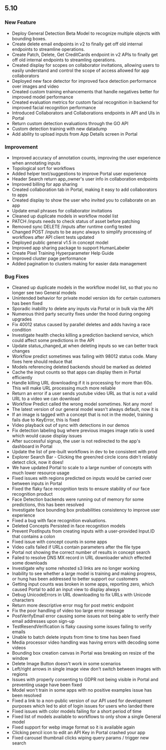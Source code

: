 ## 5.10

### New Feature


* Deploy General Detection Beta Model to recognize multiple objects with bounding boxes.
* Create delete email endpoints in v2 to finally get off old internal endpoints to streamline operations.
* Create Patch, Delete, Get CreditCards endpoint in v2 APIs to finally get off old internal endpoints to streamling operations.
* Created display for scopes on collaborator invitations, allowing users to easily understand and control the scope of access allowed for app collaborators
* Deployed new face detector for improved face detection performance over images and video
* Created custom training enhancements that handle negatives better for improved model performance
* Created evaluation metrics for custom facial recognition in backend for improved facial recognition performance
* Introduced Collaborators and Collaborations endpoints in API and UIs in Portal
* Return custom detection evaluations through the GO API
* Custom detection training with new datadump
* Add ability to upload inputs from App Details screen in Portal


### Improvement

* Improved accuracy of annotation counts, improving the user experience when annotating inputs
* Topological sort for workflows
* Added helper text/suggestions to improve Portal user experience
* Header Search return app_owner's user info in collaboration endpoints
* Improved billing for app sharing
* Created collaboration tab in Portal, making it easy to add collaborators to apps
* Created display to show the user who invited you to collaborate on an app
* Update email phrases for collaborator invitations
* Cleaned up duplicate models in workflow model list
* PATCH /inputs needs to check status of asset before patching
* Removed sync DELETE /inputs after runtime config tested
* Changed POST /inputs to be async always to simplify processing of workflows after API client tests updated
* Deployed public general v1.5 in concept model
* Improved app sharing package to support HumanLabeler
* Create Pixel Training Hyperparameter Help Guide
* Improved cluster page performance
* Added pagination to clusters making for easier data management

### Bug Fixes
* Cleaned up duplicate models in the workflow model list, so that you no longer see two General models
* Unintended behavior for private model version ids for certain customers has been fixed
* Sporadic inability to delete any inputs via Portal or in bulk via the API
* Numerous third party security fixes under the hood during ongoing upgrades
* Fix 40012 status caused by parallel deletes and adds having a race condition
* Investigate health checks killing a prediction backend service, which could affect some predictions in the API
* Update status_changed_at when deleting inputs so we can better track changes
* Workflow predict sometimes was failing with 98012 status code. Many fixes here should reduce that
* Models referencing deleted backends should be marked as deleted
* Cache the input counts so that apps can display them in Portal efficiently
* Handle killing URL downloading if it is processing for more than 60s. This will make URL processing much more reliable
* Return an error if a user sends youtube video URL as that is not a valid URL to a video we can download
* Workflow Predict called the wrong model sometimes. Not any more!
* The latest version of our general model wasn't always default, now it is
* If an image is tagged with a concept that is not in the model, training fails due to KeyError, this is fixed
* Video playback out of sync with detections in our demos
* Fix detection labeling bug where previous images image ratio is used which would cause display issues
* After successful signup, the user is not redirected to the app's dashboard in Portal
* Update the list of pre-built workflows in dev to be consistent with prod
* Explorer Search Bar - Clicking the green/red circle icons didn't reliably detect click, now it does!
* We have updated Portal to scale to a large number of concepts with much lower resource usage
* Fixed issues with regions predicted on inputs would be carried over between inputs in Portal
* Fixed the flaky face recognition tests to ensure stability of our face recognition product
* Face Detection backends were running out of memory for some predictions, this has been resolved
* Investigate face bounding box probabilities consistency to improve user experience
* Fixed a bug with face recognition evaluations.
* Deleted Concepts Persisted in face recognition models
* Prevent PostInputs from creating inputs with a user-provided Input.ID that contains a colon
* Fixed issue with concept counts in some apps
* Video calls failed if URLs contain parameters after the file type
* Portal not showing the correct number of results in concept search
* Failed to resolve DNS MX record in URL downloader which effected some downloads
* Investigate why some rehosted s3 links are no longer working
* Inability to see whether a large model is training and making progress, or hung has been addressed to better support our customers
* Getting input counts was broken in some apps, reporting zero, which caused Portal to add an input view to display always
* Debug UnicodeErrors in URL downloading to fix URLs with Unicode characters
* Return more descriptive error msg for post metric endpoint
* Fix the poor handling of video too large error message
* PostVerifyEmail error causing some issues not being able to verify their email addresses upon sign-up
* TestResendVerification is flaky causing some issues failing to verify emails
* Unable to batch delete inputs from time to time has been fixed
* Media processor video handling was having errors with decoding some videos
* Bounding box creation canvas in Portal was breaking on resize of the window
* Delete Image Button doesn't work in some scenarios
* Left/right arrows in single image view don't switch between images with regions
* Issues with properly consenting to GDPR not being visible in Portal and preventing usage have been fixed
* Model won't train in some apps with no positive examples issue has been resolved
* Fixed a link to a non-public version of our API used for development purposes which led to alot of login issues for users who landed there
* Fixed issues with color models failing for a short period of time
* Fixed list of models available to workflows to only show a single General model
* Fixed support for webp image format so it is available again
* Clicking pencil icon to edit an API Key in Portal crashed your app
* Fixed carousel thumbnail clicks wiping query params / trigger new search
